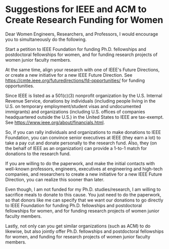 #	Suggestions for IEEE and ACM to Create Research Funding for Women

Dear Women Engineers, Researchers, and Professors, I would encourage you to simultaneously do the following.

Start a petition to IEEE Foundation for funding Ph.D. fellowships and postdoctoral fellowships for women, and for funding research projects of women junior faculty members.

At the same time, align your research with one of IEEE's Future Directions, or create a new initiative for a new IEEE Future Direction. See https://cmte.ieee.org/futuredirections/fd-opportunities/ for funding opportunities.

Since IEEE is listed as a 501(c)(3) nonprofit organization by the U.S. Internal Revenue Service, donations by individuals (including people living in the U.S. on temporary employment/student visas and undocumented immigrants) and organizations (including U.S. offices of companies headquartered outside the U.S.) in the United States to IEEE are tax-exempt. See https://www.ieee.org/about/financials.html.

So, if you can rally individuals and organizations to make donations to IEEE Foundation, you can convince senior executives at IEEE (they earn a lot) to take a pay cut and donate personally to the research fund. Also, they (on the behalf of IEEE as an organization) can provide a 1-to-1 match for donations to the research fund.

If you are willing to do the paperwork, and make the initial contacts with well-known professors, engineers, executives at engineering and high-tech companies, and researchers to create a new initiative for a new IEEE Future Direction, you can realize this sooner than later.

Even though, I am not funded for my Ph.D. studies/research, I am willing to sacrifice meals to donate to this cause. You just need to do the paperwork, so that donors like me can specify that we want our donations to go directly to IEEE Foundation for funding Ph.D. fellowships and postdoctoral fellowships for women, and for funding research projects of women junior faculty members.

Lastly, not only can you get similar organizations (such as ACM) to do likewise, but also jointly offer Ph.D. fellowships and postdoctoral fellowships for women, and funding for research projects of women junior faculty members.
